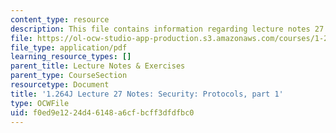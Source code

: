 ```yaml
---
content_type: resource
description: This file contains information regarding lecture notes 27.
file: https://ol-ocw-studio-app-production.s3.amazonaws.com/courses/1-264j-database-internet-and-systems-integration-technologies-fall-2013/f0ed9e1224d46148a6cfbcff3dfdfbc0_MIT1_264JF13_lect_27.pdf
file_type: application/pdf
learning_resource_types: []
parent_title: Lecture Notes & Exercises
parent_type: CourseSection
resourcetype: Document
title: '1.264J Lecture 27 Notes: Security: Protocols, part 1'
type: OCWFile
uid: f0ed9e12-24d4-6148-a6cf-bcff3dfdfbc0
---
```

